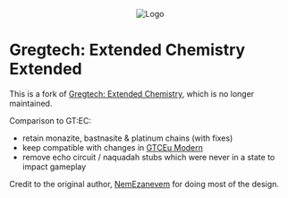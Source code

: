 <p align="center"><img src="https://cdn.discordapp.com/attachments/1098905706469539860/1213919118244188221/logo1.png?ex=65f73947&is=65e4c447&hm=e0024d1d5ae9595097cb70218e6eb923ff92980f3dd22bef0ea4fcc7d1d12603&" alt="Logo"></p>

# Gregtech: Extended Chemistry Extended

This is a fork of [Gregtech: Extended Chemistry](https://www.curseforge.com/minecraft/mc-mods/gregtech-extended-chemistry), which is no longer maintained.

Comparison to GT:EC:

* retain monazite, bastnasite & platinum chains (with fixes)
* keep compatible with changes in [GTCEu Modern](https://github.com/GregTechCEu/GregTech-Modern)
* remove echo circuit / naquadah stubs which were never in a state to impact gameplay

Credit to the original author, [NemEzanevem](https://github.com/NemEzanevem) for doing most of the design.